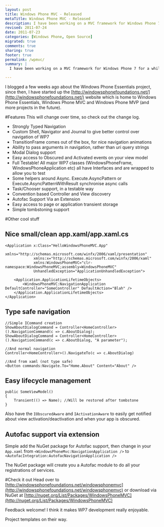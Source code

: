 ```yaml
---
layout: post
title: Windows Phone MVC - Released
metaTitle: Windows Phone MVC - Released
description: I have been working on a MVC framework for Windows Phone 7 for a while. It is up on codeplex and it is slowly maturing.
revised: 2011-07-24
date: 2011-07-23
categories: [Windows Phone, Open Source]
migrated: true
comments: true
sharing: true
footer: true
permalink: /wpmvc/
summary: | 
  I have been working on a MVC framework for Windows Phone 7 for a while. It is up on codeplex and it is slowly maturing.

---
```

I blogged a few weeks ago about the Windows Phone Essentials project, since then, I have started up the [http://windowsphonefoundations.net/](http://windowsphonefoundations.net/) website which is home to Windows Phone Essentials, Windows Phone MVC and Windows Phone MVP (and more projects in the future).

#Features
This will change over time, so check out the change log.

- Strongly Typed Navigation
- Custom Shell, Navigator and Journal to give better control over navigation of WP7
- TransitionFrame comes out of the box, for nice navigation animations
- Ability to pass arguments in navigation, rather than uri query strings
- Modal Dialog support
- Easy access to Obscured and Activated events on your view model
- Full Testable! All major WP7 classes (WindowsPhoneFrame, WindowsPhoneApplication etc) all have Interfaces and are wrapped to allow you to test
- Some helpers around Async. Execute.AsyncPattern or Execute.AsyncPatternWithResult synchronise async calls
- Task/Chooser support, in a testable way
- Convention based Controller and View discovery
- Autofac Support Via an Extension
- Easy access to page or application transient storage
- Simple tombstoning support
<!-- more -->
#Other cool stuff

## Nice small/clean app.xaml/app.xaml.cs

    <Application x:Class="HelloWindowsPhoneMVC.App"
                 xmlns="http://schemas.microsoft.com/winfx/2006/xaml/presentation"
                 xmlns:x="http://schemas.microsoft.com/winfx/2006/xaml"
                 xmlns:WindowsPhoneMVC="clr-namespace:WindowsPhoneMVC;assembly=WindowsPhoneMVC"
                 UnhandledException="ApplicationUnhandledException">

        <Application.ApplicationLifetimeObjects>
            <WindowsPhoneMVC:NavigationApplication DefaultController="SomeController" DefaultAction="Blah" />
        </Application.ApplicationLifetimeObjects>
    </Application>

## Type safe navigation
    //Simple ICommand creation
    ShowAboutDialogCommand = Controller<HomeController>().NavigationCommand(c => c.AboutDialog);
    ShowAboutDialogCommand = Controller<HomeController>().NavigationCommand(c => c.AboutDialog, "A parameter");

    //And normal navigation
    Controller<HomeController>().NavigateTo(c => c.AboutDialog)

    //And from xaml (not type safe)
    <Button commands:Navigate.To="Home.About" Content="About" />

## Easy lifecycle management

    public SomeViewModel()
    {
        Transient(() => Name); //Will be restored after tombstone
    }

Also have the `IObscuredAware` and `IActivationAware` to easily get notified about view activation/deactivation and when your app is obscured.

## Autofac support via extension
Simple add the NuGet package for Autofac support, then change in your `App.xaml` from `<WindowsPhoneMvc:NavigationApplication />` to `<AutofacIntegration:AutofacNavigationApplication />`

The NuGet package will create you a Autofac module to do all your registrations of services.

#Check it out
Head over to [http://windowsphonefoundations.net/windowsphonemvc](http://windowsphonefoundations.net/windowsphonemvc) or download via NuGet at
[http://nuget.org/List/Packages/WindowsPhoneMVC](http://nuget.org/List/Packages/WindowsPhoneMVC)

Feedback welcome! I think it makes WP7 development really enjoyable. 

Project templates on their way.